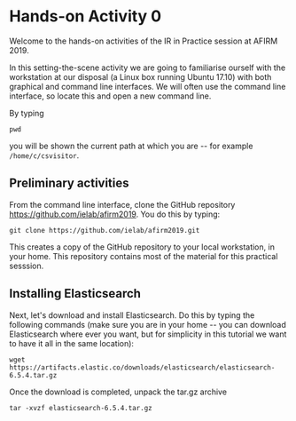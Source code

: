 # Hands-on Activity 0

Welcome to the hands-on activities of the IR in Practice session at AFIRM 2019.

In this setting-the-scene activity we are going to familiarise ourself with the workstation at our disposal (a Linux box running Ubuntu 17.10) with both graphical and command line interfaces. We will often use the command line interface, so locate this and open a new command line. 

By typing

```console
pwd
```
you will be shown the current path at which you are -- for example `/home/c/csvisitor`.

## Preliminary activities

From the command line interface, clone the GitHub repository https://github.com/ielab/afirm2019. You do this by typing:

```console
git clone https://github.com/ielab/afirm2019.git
```

This creates a copy of the GitHub repository to your local workstation, in your home. This repository contains most of the material for this practical sesssion.

## Installing Elasticsearch

Next, let's download and install Elasticsearch. Do this by typing the following commands (make sure you are in your home -- you can download Elasticsearch where ever you want, but for simplicity in this tutorial we want to have it all in the same location):

```console
wget https://artifacts.elastic.co/downloads/elasticsearch/elasticsearch-6.5.4.tar.gz
```
Once the download is completed, unpack the tar.gz archive

```console
tar -xvzf elasticsearch-6.5.4.tar.gz
```

